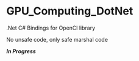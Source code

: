 # GPU_Computing_DotNet

.Net C# Bindings for OpenCl library

No unsafe code, only safe marshal code

***In Progress***
